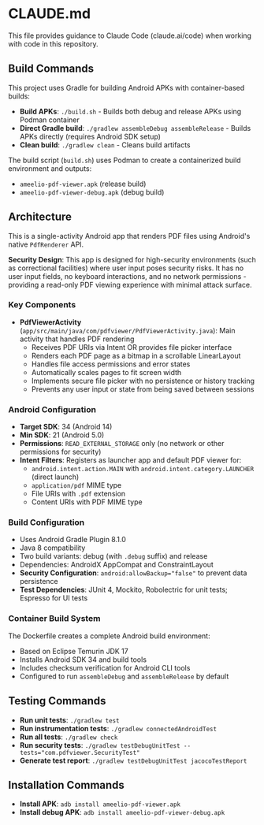 # CLAUDE.md

This file provides guidance to Claude Code (claude.ai/code) when working with code in this repository.

## Build Commands

This project uses Gradle for building Android APKs with container-based builds:

- **Build APKs**: `./build.sh` - Builds both debug and release APKs using Podman container
- **Direct Gradle build**: `./gradlew assembleDebug assembleRelease` - Builds APKs directly (requires Android SDK setup)
- **Clean build**: `./gradlew clean` - Cleans build artifacts

The build script (`build.sh`) uses Podman to create a containerized build environment and outputs:
- `ameelio-pdf-viewer.apk` (release build)
- `ameelio-pdf-viewer-debug.apk` (debug build)

## Architecture

This is a single-activity Android app that renders PDF files using Android's native `PdfRenderer` API.

**Security Design**: This app is designed for high-security environments (such as correctional facilities) where user input poses security risks. It has no user input fields, no keyboard interactions, and no network permissions - providing a read-only PDF viewing experience with minimal attack surface.

### Key Components

- **PdfViewerActivity** (`app/src/main/java/com/pdfviewer/PdfViewerActivity.java`): Main activity that handles PDF rendering
  - Receives PDF URIs via Intent OR provides file picker interface
  - Renders each PDF page as a bitmap in a scrollable LinearLayout
  - Handles file access permissions and error states
  - Automatically scales pages to fit screen width
  - Implements secure file picker with no persistence or history tracking
  - Prevents any user input or state from being saved between sessions

### Android Configuration

- **Target SDK**: 34 (Android 14)
- **Min SDK**: 21 (Android 5.0)
- **Permissions**: `READ_EXTERNAL_STORAGE` only (no network or other permissions for security)
- **Intent Filters**: Registers as launcher app and default PDF viewer for:
  - `android.intent.action.MAIN` with `android.intent.category.LAUNCHER` (direct launch)
  - `application/pdf` MIME type
  - File URIs with `.pdf` extension
  - Content URIs with PDF MIME type

### Build Configuration

- Uses Android Gradle Plugin 8.1.0
- Java 8 compatibility
- Two build variants: debug (with `.debug` suffix) and release
- Dependencies: AndroidX AppCompat and ConstraintLayout
- **Security Configuration**: `android:allowBackup="false"` to prevent data persistence
- **Test Dependencies**: JUnit 4, Mockito, Robolectric for unit tests; Espresso for UI tests

### Container Build System

The Dockerfile creates a complete Android build environment:
- Based on Eclipse Temurin JDK 17
- Installs Android SDK 34 and build tools
- Includes checksum verification for Android CLI tools
- Configured to run `assembleDebug` and `assembleRelease` by default

## Testing Commands

- **Run unit tests**: `./gradlew test`
- **Run instrumentation tests**: `./gradlew connectedAndroidTest`
- **Run all tests**: `./gradlew check`
- **Run security tests**: `./gradlew testDebugUnitTest --tests="com.pdfviewer.SecurityTest"`
- **Generate test report**: `./gradlew testDebugUnitTest jacocoTestReport`

## Installation Commands

- **Install APK**: `adb install ameelio-pdf-viewer.apk`
- **Install debug APK**: `adb install ameelio-pdf-viewer-debug.apk`